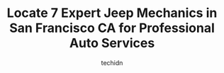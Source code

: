 ---
layout: ampstory
image: https://images.unsplash.com/photo-1623564493084-50c8274cf115?ixlib=rb-4.0.3&ixid=MnwxMjA3fDB8MHxwaG90by1wYWdlfHx8fGVufDB8fHx8&auto=format&fit=crop&w=640&h=853&q=80
author: techidn
featured: false
description: Trust your vehicles maintenance and repairs to the 7 best Jeep Mechanic in San Francisco CA, USA. With their extensive experience, cutting-edge technology, and commitment to customer satisf
title: Locate 7 Expert Jeep Mechanics in San Francisco CA for Professional Auto Services
cover:
   title: Locate 7 Expert Jeep Mechanics in San Francisco CA for Professional Auto Services
   subtitle: Rickpate
   background: https://images.unsplash.com/photo-1623564493084-50c8274cf115?ixlib=rb-4.0.3&ixid=MnwxMjA3fDB8MHxwaG90by1wYWdlfHx8fGVufDB8fHx8&auto=format&fit=crop&w=640&h=853&q=80

pages: 
 - layout: thirds
   top: <h1>#1 The Garage</h1>
   bottom: "<p>We are so happy with our new garage door and are very happy with the service we received from The Garage! The working Guy took so much care with the installation of our d</p>"
   background: https://www.knot35.com/toplist/wp-content/uploads/2023/06/best-jeep-mechanic-1-in-san-francisco-ca-1685839825.jpeg
   backgroundblur: true
 - layout: thirds
   top: <h1>#2 Automotive Clinic</h1>
   bottom: "<p>2035 Divisadero St, San Francisco, CA 94115, United States</p>"
   background: https://www.knot35.com/toplist/wp-content/uploads/2023/06/best-jeep-mechanic-2-in-san-francisco-ca-1685839826.jpeg
   cta:
      link: https://www.knot35.com/toplist/locate-7-expert-jeep-mechanics-in-san-francisco-ca-for-professional-auto-services/
      text: Locate 7 Expert Jeep Mechanics in San Francisco CA for Professional Auto Services
 - layout: thirds
   top: <h1>#3 Noe Valley Auto Works</h1>
   bottom: "<p>4050 24th St, San Francisco, CA 94114, United States</p>"
   background: https://www.knot35.com/toplist/wp-content/uploads/2023/06/best-jeep-mechanic-3-in-san-francisco-ca-1685839826.jpeg
   cta:
      link: https://www.knot35.com/toplist/locate-7-expert-jeep-mechanics-in-san-francisco-ca-for-professional-auto-services/
      text: Locate 7 Expert Jeep Mechanics in San Francisco CA for Professional Auto Services
 - layout: thirds
   top: <h1>#4 Cowden Automotive</h1>
   bottom: "<p>875 Folsom St, San Francisco, CA 94107, United States</p>"
   background: https://images.unsplash.com/photo-1567360425618-1594206637d2?ixlib=rb-4.0.3&ixid=MnwxMjA3fDB8MHxwaG90by1wYWdlfHx8fGVufDB8fHx8&auto=format&fit=crop&w=640&h=853&q=80
   cta:
      link: https://www.knot35.com/toplist/locate-7-expert-jeep-mechanics-in-san-francisco-ca-for-professional-auto-services/
      text: Locate 7 Expert Jeep Mechanics in San Francisco CA for Professional Auto Services
 - layout: thirds
   top: <h1>#5 Hybrid Repair - Auto Collision and general mechanic (hybrid, electric and regular)</h1>
   bottom: "<p>2330 Lane St, San Francisco, CA 94124, United States</p>"
   background: https://images.unsplash.com/photo-1533998839656-76f5e4b2bccb?ixlib=rb-4.0.3&ixid=MnwxMjA3fDB8MHxwaG90by1wYWdlfHx8fGVufDB8fHx8&auto=format&fit=crop&w=640&h=853&q=80
   cta:
      link: https://www.knot35.com/toplist/locate-7-expert-jeep-mechanics-in-san-francisco-ca-for-professional-auto-services/
      text: Locate 7 Expert Jeep Mechanics in San Francisco CA for Professional Auto Services
 - layout: thirds
   top: <h1>#6 Advanced Autowerks</h1>
   bottom: "<p>1358 Valencia St, San Francisco, CA 94110, United States</p>"
   background: https://images.unsplash.com/photo-1609083590460-7b8cc0ca65f8?ixlib=rb-4.0.3&ixid=MnwxMjA3fDB8MHxwaG90by1wYWdlfHx8fGVufDB8fHx8&auto=format&fit=crop&w=640&h=853&q=80
   cta:
      link: https://www.knot35.com/toplist/locate-7-expert-jeep-mechanics-in-san-francisco-ca-for-professional-auto-services/
      text: Locate 7 Expert Jeep Mechanics in San Francisco CA for Professional Auto Services
 - layout: thirds
   top: <h1>#7 Precision Auto Repair</h1>
   bottom: "<p>717 Divisadero St, San Francisco, CA 94117, United States</p>"
   background: https://images.unsplash.com/photo-1509114397022-ed747cca3f65?ixlib=rb-4.0.3&ixid=MnwxMjA3fDB8MHxwaG90by1wYWdlfHx8fGVufDB8fHx8&auto=format&fit=crop&w=640&h=853&q=80
   cta:
      link: https://www.knot35.com/toplist/locate-7-expert-jeep-mechanics-in-san-francisco-ca-for-professional-auto-services/
      text: Locate 7 Expert Jeep Mechanics in San Francisco CA for Professional Auto Services
 - layout: thirds
   middle: Continue reading...
   background: https://images.unsplash.com/photo-1553949345-eb786bb3f7ba?ixlib=rb-4.0.3&ixid=MnwxMjA3fDB8MHxwaG90by1wYWdlfHx8fGVufDB8fHx8&auto=format&fit=crop&w=640&h=853&q=80
   cta:
      link: https://www.knot35.com/toplist/locate-7-expert-jeep-mechanics-in-san-francisco-ca-for-professional-auto-services/
      text: Locate 7 Expert Jeep Mechanics in San Francisco CA for Professional Auto Services
      
---